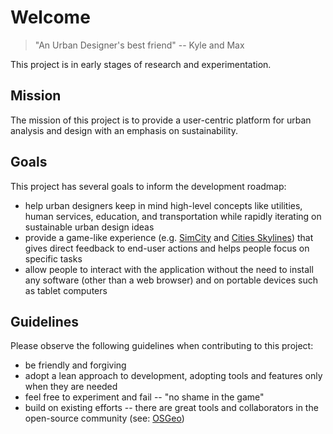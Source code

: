 # Welcome

> "An Urban Designer's best friend" -- Kyle and Max

This project is in early stages of research and experimentation.

## Mission
The mission of this project is to provide a user-centric platform for urban analysis and design with an emphasis on sustainability.

## Goals
This project has several goals to inform the development roadmap:

- help urban designers keep in mind high-level concepts like utilities, human services, education, and transportation while rapidly iterating on sustainable urban design ideas
- provide a game-like experience (e.g. [SimCity](https://github.com/SimHacker/micropolis) and [Cities Skylines](https://en.wikipedia.org/wiki/Cities:_Skylines)) that gives direct feedback to end-user actions and helps people focus on specific tasks
- allow people to interact with the application without the need to install any software (other than a web browser) and on portable devices such as tablet computers

## Guidelines
Please observe the following guidelines when contributing to this project:

- be friendly and forgiving
- adopt a lean approach to development, adopting tools and features only when they are needed
- feel free to experiment and fail -- "no shame in the game"
- build on existing efforts -- there are great tools and collaborators in the open-source community (see: [OSGeo](https://www.osgeo.org/))
